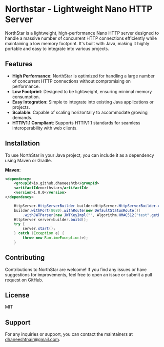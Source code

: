 # Northstar - Lightweight Nano HTTP Server

NorthStar is a lightweight, high-performance Nano HTTP server designed to handle a massive number of concurrent HTTP connections efficiently while maintaining a low memory footprint. It's built with Java, making it highly portable and easy to integrate into various projects.

## Features

- **High Performance**: NorthStar is optimized for handling a large number of concurrent HTTP connections without compromising on performance.
- **Low Footprint**: Designed to be lightweight, ensuring minimal memory consumption.
- **Easy Integration**: Simple to integrate into existing Java applications or projects.
- **Scalable**: Capable of scaling horizontally to accommodate growing demands.
- **HTTP/1.1 Compliant**: Supports HTTP/1.1 standards for seamless interoperability with web clients.

## Installation

To use NorthStar in your Java project, you can include it as a dependency using Maven or Gradle.

**Maven:**
```xml
<dependency>
    <groupId>io.github.dhaneeshtb</groupId>
    <artifactId>northstar</artifactId>
    <version>1.0.0</version>
</dependency>

```

```java
    HttpServer.HttpServerBuilder builder=HttpServer.HttpServerBuilder.createBuilder();
    builder.withPort(8080).withRoute(new DefaultStatusRoute())
        .withJWTParser(new JWTKeyImpl("", Algorithm.HMAC512("test".getBytes(StandardCharsets.UTF_8))));
    HttpServer server=builder.build();
    try {
        server.start();
    } catch (Exception e) {
        throw new RuntimeException(e);
    }
```


## Contributing
Contributions to NorthStar are welcome! If you find any issues or have suggestions for improvements, feel free to open an issue or submit a pull request on GitHub.


## License
MIT

## Support
For any inquiries or support, you can contact the maintainers at dhaneeshtnair@gmail.com.

